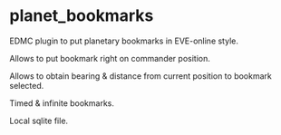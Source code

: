 # planet_bookmarks
EDMC plugin to put planetary bookmarks in EVE-online style.

Allows to put bookmark right on commander position.

Allows to obtain bearing & distance from current position to bookmark selected.

Timed & infinite bookmarks.

Local sqlite file.
